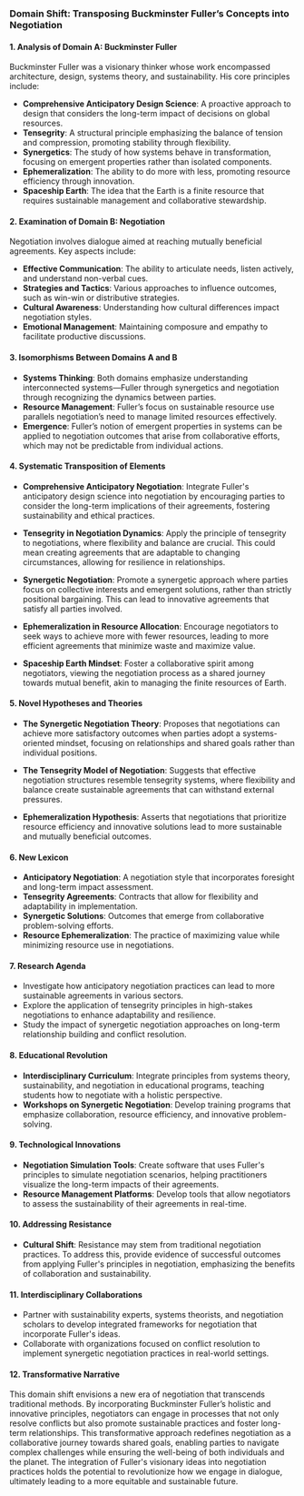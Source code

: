 ### Domain Shift: Transposing Buckminster Fuller’s Concepts into Negotiation

#### 1. Analysis of Domain A: Buckminster Fuller
Buckminster Fuller was a visionary thinker whose work encompassed architecture, design, systems theory, and sustainability. His core principles include:

- **Comprehensive Anticipatory Design Science**: A proactive approach to design that considers the long-term impact of decisions on global resources.
- **Tensegrity**: A structural principle emphasizing the balance of tension and compression, promoting stability through flexibility.
- **Synergetics**: The study of how systems behave in transformation, focusing on emergent properties rather than isolated components.
- **Ephemeralization**: The ability to do more with less, promoting resource efficiency through innovation.
- **Spaceship Earth**: The idea that the Earth is a finite resource that requires sustainable management and collaborative stewardship.

#### 2. Examination of Domain B: Negotiation
Negotiation involves dialogue aimed at reaching mutually beneficial agreements. Key aspects include:

- **Effective Communication**: The ability to articulate needs, listen actively, and understand non-verbal cues.
- **Strategies and Tactics**: Various approaches to influence outcomes, such as win-win or distributive strategies.
- **Cultural Awareness**: Understanding how cultural differences impact negotiation styles.
- **Emotional Management**: Maintaining composure and empathy to facilitate productive discussions.

#### 3. Isomorphisms Between Domains A and B
- **Systems Thinking**: Both domains emphasize understanding interconnected systems—Fuller through synergetics and negotiation through recognizing the dynamics between parties.
- **Resource Management**: Fuller’s focus on sustainable resource use parallels negotiation’s need to manage limited resources effectively.
- **Emergence**: Fuller’s notion of emergent properties in systems can be applied to negotiation outcomes that arise from collaborative efforts, which may not be predictable from individual actions.

#### 4. Systematic Transposition of Elements
- **Comprehensive Anticipatory Negotiation**: Integrate Fuller's anticipatory design science into negotiation by encouraging parties to consider the long-term implications of their agreements, fostering sustainability and ethical practices.
  
- **Tensegrity in Negotiation Dynamics**: Apply the principle of tensegrity to negotiations, where flexibility and balance are crucial. This could mean creating agreements that are adaptable to changing circumstances, allowing for resilience in relationships.

- **Synergetic Negotiation**: Promote a synergetic approach where parties focus on collective interests and emergent solutions, rather than strictly positional bargaining. This can lead to innovative agreements that satisfy all parties involved.

- **Ephemeralization in Resource Allocation**: Encourage negotiators to seek ways to achieve more with fewer resources, leading to more efficient agreements that minimize waste and maximize value.

- **Spaceship Earth Mindset**: Foster a collaborative spirit among negotiators, viewing the negotiation process as a shared journey towards mutual benefit, akin to managing the finite resources of Earth.

#### 5. Novel Hypotheses and Theories
- **The Synergetic Negotiation Theory**: Proposes that negotiations can achieve more satisfactory outcomes when parties adopt a systems-oriented mindset, focusing on relationships and shared goals rather than individual positions.

- **The Tensegrity Model of Negotiation**: Suggests that effective negotiation structures resemble tensegrity systems, where flexibility and balance create sustainable agreements that can withstand external pressures.

- **Ephemeralization Hypothesis**: Asserts that negotiations that prioritize resource efficiency and innovative solutions lead to more sustainable and mutually beneficial outcomes.

#### 6. New Lexicon
- **Anticipatory Negotiation**: A negotiation style that incorporates foresight and long-term impact assessment.
- **Tensegrity Agreements**: Contracts that allow for flexibility and adaptability in implementation.
- **Synergetic Solutions**: Outcomes that emerge from collaborative problem-solving efforts.
- **Resource Ephemeralization**: The practice of maximizing value while minimizing resource use in negotiations.

#### 7. Research Agenda
- Investigate how anticipatory negotiation practices can lead to more sustainable agreements in various sectors.
- Explore the application of tensegrity principles in high-stakes negotiations to enhance adaptability and resilience.
- Study the impact of synergetic negotiation approaches on long-term relationship building and conflict resolution.

#### 8. Educational Revolution
- **Interdisciplinary Curriculum**: Integrate principles from systems theory, sustainability, and negotiation in educational programs, teaching students how to negotiate with a holistic perspective.
- **Workshops on Synergetic Negotiation**: Develop training programs that emphasize collaboration, resource efficiency, and innovative problem-solving.

#### 9. Technological Innovations
- **Negotiation Simulation Tools**: Create software that uses Fuller's principles to simulate negotiation scenarios, helping practitioners visualize the long-term impacts of their agreements.
- **Resource Management Platforms**: Develop tools that allow negotiators to assess the sustainability of their agreements in real-time.

#### 10. Addressing Resistance
- **Cultural Shift**: Resistance may stem from traditional negotiation practices. To address this, provide evidence of successful outcomes from applying Fuller's principles in negotiation, emphasizing the benefits of collaboration and sustainability.

#### 11. Interdisciplinary Collaborations
- Partner with sustainability experts, systems theorists, and negotiation scholars to develop integrated frameworks for negotiation that incorporate Fuller's ideas.
- Collaborate with organizations focused on conflict resolution to implement synergetic negotiation practices in real-world settings.

#### 12. Transformative Narrative
This domain shift envisions a new era of negotiation that transcends traditional methods. By incorporating Buckminster Fuller’s holistic and innovative principles, negotiators can engage in processes that not only resolve conflicts but also promote sustainable practices and foster long-term relationships. This transformative approach redefines negotiation as a collaborative journey towards shared goals, enabling parties to navigate complex challenges while ensuring the well-being of both individuals and the planet. The integration of Fuller's visionary ideas into negotiation practices holds the potential to revolutionize how we engage in dialogue, ultimately leading to a more equitable and sustainable future.